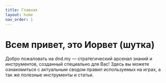 ```yaml
---
title: Главная
layout: home
nav_order: 1
---
```


# Всем привет, это Иорвет (шутка)

Добро пожаловать на dnd.my — стратегический арсенал знаний и инструментов, созданный специально для Вас! Здесь вы можете ознакомиться с актуальным сводом правил используемых на играх, а так же полезные инструменты и статьи.



